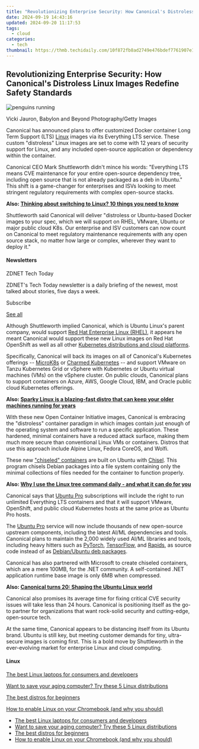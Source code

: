 ```yaml
---
title: "Revolutionizing Enterprise Security: How Canonical's Distroless Linux Images Redefine Safety Standards"
date: 2024-09-19 14:43:16
updated: 2024-09-20 11:17:53
tags:
  - cloud
categories:
  - tech
thumbnail: https://thmb.techidaily.com/10f872fb8ad2749e476bdef7761907e1144c3760c0bcadfec382f35c405d63aa.jpg
---
```


## Revolutionizing Enterprise Security: How Canonical's Distroless Linux Images Redefine Safety Standards

![penguins running](https://www.zdnet.com/a/img/resize/6c3353325c28400d3d71674d8697b9333e2daf49/2024/06/28/5d16beeb-6f88-4f0f-ad37-e57b56373d4d/gettyimages-1498113740.jpg?auto=webp&width=1280)

Vicki Jauron, Babylon and Beyond Photography/Getty Images

Canonical has announced plans to offer customized Docker container Long Term Support (LTS) [Linux](https://www.zdnet.com/article/best-linux-desktops-for-beginners/) images via its Everything LTS service. These custom "distroless" Linux images are set to come with 12 years of security support for Linux, and any included open-source application or dependency within the container.

Canonical CEO Mark Shuttleworth didn't mince his words: "Everything LTS means CVE maintenance for your entire open-source dependency tree, including open source that is not already packaged as a deb in Ubuntu." This shift is a game-changer for enterprises and ISVs looking to meet stringent regulatory requirements with complex open-source stacks.

**Also: [Thinking about switching to Linux? 10 things you need to know](https://www.zdnet.com/article/thinking-about-switching-to-linux-things-you-need-to-know/)**

Shuttleworth said Canonical will deliver "distroless or Ubuntu-based Docker images to your spec, which we will support on RHEL, VMware, Ubuntu or major public cloud K8s. Our enterprise and ISV customers can now count on Canonical to meet regulatory maintenance requirements with any open source stack, no matter how large or complex, wherever they want to deploy it."

#### Newsletters

ZDNET Tech Today

ZDNET's Tech Today newsletter is a daily briefing of the newest, most talked about stories, five days a week.

 Subscribe

[See all](https://www.zdnet.com/newsletters/)

Although Shuttleworth implied Canonical, which is Ubuntu Linux's parent company, would support [Red Hat Enterprise Linux (RHEL)](https://www.redhat.com/en/technologies/linux-platforms/enterprise-linux), it appears he meant Canonical would support these new Linux images on Red Hat OpenShift as well as all other [Kubernetes distributions and cloud platforms](https://www.zdnet.com/article/what-is-kubernetes-and-why-is-it-so-important/). 

Specifically, Canonical will back its images on all of Canonical's Kubernetes offerings -- [MicroK8s](https://microk8s.io/) or [Charmed Kubernetes](https://ubuntu.com/kubernetes/charmed-k8s) \-- and support VMware on Tanzu Kubernetes Grid or vSphere with Kubernetes or Ubuntu virtual machines (VMs) on the vSphere cluster. On public clouds, Canonical plans to support containers on Azure, AWS, Google Cloud, IBM, and Oracle public cloud Kubernetes offerings.

**Also: [Sparky Linux is a blazing-fast distro that can keep your older machines running for years](https://www.zdnet.com/article/sparky-linux-is-a-blazing-fast-distro-that-can-keep-your-older-machines-running-for-years/)**

With these new Open Container Initiative images, Canonical is embracing the "distroless" container paradigm in which images contain just enough of the operating system and software to run a specific application. These hardened, minimal containers have a reduced attack surface, making them much more secure than conventional Linux VMs or containers. Distros that use this approach include Alpine Linux, Fedora CoreOS, and Wolfi.

These new ["chiseled" containers](https://ubuntu.com/containers/chiselled) are built on Ubuntu with [Chisel](https://documentation.ubuntu.com/rockcraft/en/latest/explanation/chisel/). This program chisels Debian packages into a file system containing only the minimal collections of files needed for the container to function properly.

**Also: [Why I use the Linux tree command daily - and what it can do for you](https://www.zdnet.com/article/why-i-use-the-linux-tree-command-daily-and-what-it-can-do-for-you/)**

Canonical says that [Ubuntu Pro](https://ubuntu.com/pro) subscriptions will include the right to run unlimited Everything LTS containers and that it will support VMware, OpenShift, and public cloud Kubernetes hosts at the same price as Ubuntu Pro hosts.

The [Ubuntu Pro](https://ubuntu.com/pro) service will now include thousands of new open-source upstream components, including the latest AI/ML dependencies and tools. Canonical plans to maintain the 2,000 widely used AI/ML libraries and tools, including heavy hitters such as [PyTorch](https://pytorch.org/), [TensorFlow](https://www.tensorflow.org/), and [Rapids](https://rapids.ai/), as source code instead of as [Debian/Ubuntu deb packages](https://ubuntu.com/about/packages).

Canonical has also partnered with Microsoft to create chiseled containers, which are a mere 100MB, for the .NET community. A self-contained .NET application runtime base image is only 6MB when compressed.

**Also: [Canonical turns 20: Shaping the Ubuntu Linux world](https://www.zdnet.com/article/canonical-turns-20-shaping-the-ubuntu-linux-world/)**

Canonical also promises its average time for fixing critical CVE security issues will take less than 24 hours. Canonical is positioning itself as the go-to partner for organizations that want rock-solid security and cutting-edge, open-source tech.

At the same time, Canonical appears to be distancing itself from its Ubuntu brand. Ubuntu is still key, but meeting customer demands for tiny, ultra-secure images is coming first. This is a bold move by Shuttleworth in the ever-evolving market for enterprise Linux and cloud computing.

#### Linux

[The best Linux laptops for consumers and developers](https://www.zdnet.com/article/best-linux-laptop/ "The best Linux laptops for consumers and developers")

[Want to save your aging computer? Try these 5 Linux distributions](https://www.zdnet.com/article/want-to-save-your-old-computer-try-these-5-linux-distributions/ "Want to save your aging computer? Try these 5 Linux distributions")

[The best distros for beginners](https://www.zdnet.com/article/best-linux-desktops-for-beginners/ "The best distros for beginners")

[How to enable Linux on your Chromebook (and why you should)](https://www.zdnet.com/article/how-to-enable-linux-on-your-chromebook-and-why-you-should/ "How to enable Linux on your Chromebook (and why you should)")

* [The best Linux laptops for consumers and developers](https://www.zdnet.com/article/best-linux-laptop/ "The best Linux laptops for consumers and developers")
* [Want to save your aging computer? Try these 5 Linux distributions](https://www.zdnet.com/article/want-to-save-your-old-computer-try-these-5-linux-distributions/ "Want to save your aging computer? Try these 5 Linux distributions")
* [The best distros for beginners](https://www.zdnet.com/article/best-linux-desktops-for-beginners/ "The best distros for beginners")
* [How to enable Linux on your Chromebook (and why you should)](https://www.zdnet.com/article/how-to-enable-linux-on-your-chromebook-and-why-you-should/ "How to enable Linux on your Chromebook (and why you should)")

<ins class="adsbygoogle"
     style="display:block"
     data-ad-format="autorelaxed"
     data-ad-client="ca-pub-7571918770474297"
     data-ad-slot="1223367746"></ins>



<ins class="adsbygoogle"
     style="display:block"
     data-ad-client="ca-pub-7571918770474297"
     data-ad-slot="8358498916"
     data-ad-format="auto"
     data-full-width-responsive="true"></ins>
